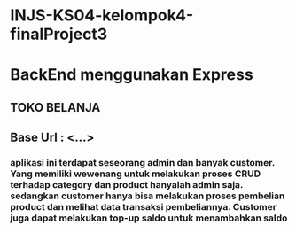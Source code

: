 # INJS-KS04-kelompok4-finalProject3
# BackEnd menggunakan Express 

## TOKO BELANJA
## Base Url : <...>

### aplikasi ini terdapat seseorang admin dan banyak customer. Yang memiliki wewenang untuk melakukan proses CRUD terhadap category dan product hanyalah admin saja. sedangkan customer hanya bisa melakukan proses pembelian product dan melihat data transaksi pembeliannya. Customer juga dapat melakukan top-up saldo untuk menambahkan saldo

